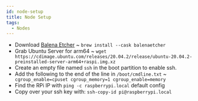 ```yaml
---
id: node-setup
title: Node Setup
tags:
  - Nodes
---
```


- Download [Balena Etcher](https://www.balena.io/etcher/) ~ `brew install --cask balenaetcher`
- Grab Ubuntu Server for arm64 ~ `wget https://cdimage.ubuntu.com/releases/20.04.2/release/ubuntu-20.04.2-preinstalled-server-arm64+raspi.img.xz`
- Create an empty file named `ssh` in the boot partition to enable ssh.
- Add the following to the end of the line in `/boot/cmdline.txt` ~ ` cgroup_enable=cpuset cgroup_memory=1 cgroup_enable=memory`
- Find the RPi IP with `ping -c raspberrypi.local` default config
- Copy over your ssh key with: `ssh-copy-id pi@raspberrypi.local`
